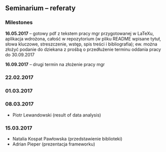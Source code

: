 ## Seminarium – referaty

### Milestones

**16.05.2017** – gotowy pdf z tekstem pracy mgr przygotowanej w LaTeXu, aplikacja wdrożona, całość w repozytorium (w pliku README wpisane tytuł, słowa kluczowe, streszczenie, wstęp, spis treści i bibliografia); ew. można złożyć podanie do dziekana z prośbą o przedłużenie terminu oddania pracy do 30.09.2017

**16.09.2017** – drugi termin na złożenie pracy mgr

### 22.02.2017



### 01.03.2017



### 08.03.2017
- Piotr Lewandowski (result of data analysis)



### 15.03.2017
- Natalia Kospat Pawłowska (przedstawienie biblioteki)
- Adrian Pieper (prezentacja frameworku)
